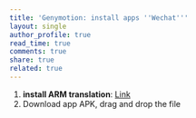```yaml
---
title: 'Genymotion: install apps ''Wechat'''
layout: single
author_profile: true
read_time: true
comments: true
share: true
related: true
---
```


1. **install ARM translation**: [Link](https://pentester.land/tips-n-tricks/2018/10/19/installing-arm-android-apps-on-genymotion-devices.html)
2. Download app APK, drag and drop the file